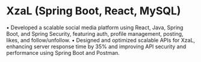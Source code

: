 # XzaL (Spring Boot, React, MySQL)
• Developed a scalable social media platform using React, Java, Spring Boot, and Spring Security, featuring auth, profile management, posting, likes, and follow/unfollow.
• Designed and optimized scalable APIs for XzaL, enhancing server response time by 35% and improving API security and performance using Spring Boot and Postman.
